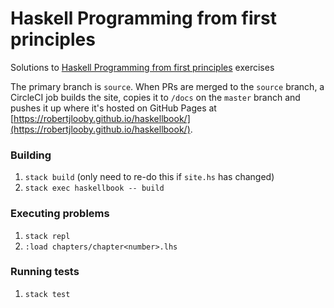# Haskell Programming from first principles

Solutions to [Haskell Programming from first principles](http://haskellbook.com/) exercises

The primary branch is `source`. When PRs are merged to the `source` branch,
a CircleCI job builds the site, copies it to `/docs` on the `master` branch and
pushes it up where it's hosted on GitHub Pages at
[https://robertjlooby.github.io/haskellbook/](https://robertjlooby.github.io/haskellbook/).

### Building

1. `stack build` (only need to re-do this if `site.hs` has changed)
1. `stack exec haskellbook -- build`

### Executing problems

1. `stack repl`
1. `:load chapters/chapter<number>.lhs`

### Running tests

1. `stack test`
